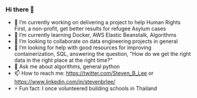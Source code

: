 ### Hi there 👋


- 🔭 I’m currently working on delivering a project to help Human Rights First, a non-profit, get better results for refugee Asylum cases
- 🌱 I’m currently learning Docker, AWS Elastic Beanstalk, Algorithms
- 👯 I’m looking to collaborate on data engineering projects in general
- 🤔 I’m looking for help with good resources for improving containerization, SQL, answering the question, "How do we get the right data in the right place at the right time?"
- 💬 Ask me about algorithms, general python
- 📫 How to reach me: https://twitter.com/Steven_B_Lee or https://www.linkedin.com/in/stevenbrlee/
- ⚡ Fun fact: I once volunteered building schools in Thailand
